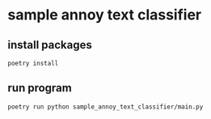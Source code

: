 # sample annoy text classifier

## install packages

```shell script
poetry install
```

## run program

```shell script
poetry run python sample_annoy_text_classifier/main.py
```
